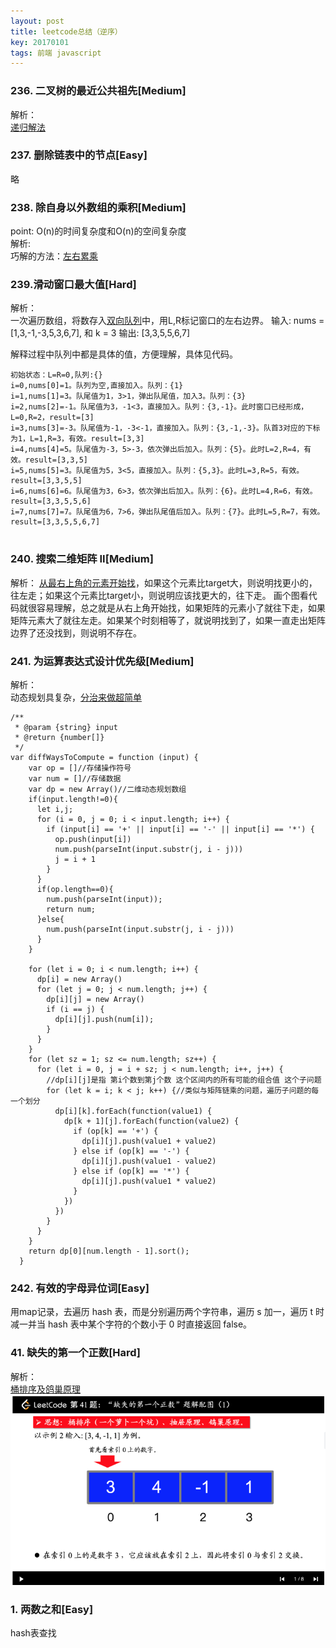```yaml
---
layout: post
title: leetcode总结（逆序） 
key: 20170101
tags: 前端 javascript
---   
```

### 236. 二叉树的最近公共祖先[Medium]    
解析：   
[递归解法](https://leetcode-cn.com/problems/lowest-common-ancestor-of-a-binary-tree/solution/er-cha-shu-de-zui-jin-gong-gong-zu-xian-by-leetcod/)


### 237. 删除链表中的节点[Easy]
略
### 238. 除自身以外数组的乘积[Medium]
point: O(n)的时间复杂度和O(n)的空间复杂度   
解析:        
巧解的方法：[左右累乘](https://leetcode-cn.com/problems/product-of-array-except-self/solution/yi-ci-bian-li-qiao-miao-cun-chu-he-ji-suan-zuo-ji-/)


### 239.滑动窗口最大值[Hard]
解析：   
  一次遍历数组，将数存入[双向队列](https://leetcode-cn.com/problems/sliding-window-maximum/solution/shuang-xiang-dui-lie-jie-jue-hua-dong-chuang-kou-2/)中，用L,R标记窗口的左右边界。
  输入: nums = [1,3,-1,-3,5,3,6,7], 和 k = 3
输出: [3,3,5,5,6,7]

解释过程中队列中都是具体的值，方便理解，具体见代码。  
 
``` 
初始状态：L=R=0,队列:{}
i=0,nums[0]=1。队列为空,直接加入。队列：{1}
i=1,nums[1]=3。队尾值为1，3>1，弹出队尾值，加入3。队列：{3}
i=2,nums[2]=-1。队尾值为3，-1<3，直接加入。队列：{3,-1}。此时窗口已经形成，L=0,R=2，result=[3]
i=3,nums[3]=-3。队尾值为-1，-3<-1，直接加入。队列：{3,-1,-3}。队首3对应的下标为1，L=1,R=3，有效。result=[3,3]
i=4,nums[4]=5。队尾值为-3，5>-3，依次弹出后加入。队列：{5}。此时L=2,R=4，有效。result=[3,3,5]
i=5,nums[5]=3。队尾值为5，3<5，直接加入。队列：{5,3}。此时L=3,R=5，有效。result=[3,3,5,5]
i=6,nums[6]=6。队尾值为3，6>3，依次弹出后加入。队列：{6}。此时L=4,R=6，有效。result=[3,3,5,5,6]
i=7,nums[7]=7。队尾值为6，7>6，弹出队尾值后加入。队列：{7}。此时L=5,R=7，有效。result=[3,3,5,5,6,7]
 
``` 
### 240. 搜索二维矩阵 II[Medium] 
解析：
[从最右上角的元素开始找](https://leetcode-cn.com/problems/search-a-2d-matrix-ii/solution/fu-za-du-wei-omnjavashi-xian-by-lyl0724-2/)，如果这个元素比target大，则说明找更小的，往左走；如果这个元素比target小，则说明应该找更大的，往下走。
画个图看代码就很容易理解，总之就是从右上角开始找，如果矩阵的元素小了就往下走，如果矩阵元素大了就往左走。如果某个时刻相等了，就说明找到了，如果一直走出矩阵边界了还没找到，则说明不存在。    

### 241. 为运算表达式设计优先级[Medium]   
解析：  
动态规划具复杂，[分治来做超简单](https://leetcode-cn.com/problems/different-ways-to-add-parentheses/solution/fen-zhi-by-powcai/)   


``` 
/**
 * @param {string} input
 * @return {number[]}
 */
var diffWaysToCompute = function (input) {
    var op = []//存储操作符号
    var num = []//存储数据
    var dp = new Array()//二维动态规划数组
    if(input.length!=0){
      let i,j;
      for (i = 0, j = 0; i < input.length; i++) {
        if (input[i] == '+' || input[i] == '-' || input[i] == '*') {
          op.push(input[i])
          num.push(parseInt(input.substr(j, i - j)))
          j = i + 1
        }
      }
      if(op.length==0){
        num.push(parseInt(input));
        return num;
      }else{
        num.push(parseInt(input.substr(j, i - j)))
      }
    }
   
    for (let i = 0; i < num.length; i++) {
      dp[i] = new Array()
      for (let j = 0; j < num.length; j++) {
        dp[i][j] = new Array()
        if (i == j) {
          dp[i][j].push(num[i]);
        }
      }
    }
    for (let sz = 1; sz <= num.length; sz++) {
      for (let i = 0, j = i + sz; j < num.length; i++, j++) {
        //dp[i][j]是指 第i个数到第j个数 这个区间内的所有可能的组合值 这个子问题
        for (let k = i; k < j; k++) {//类似与矩阵链乘的问题，遍历子问题的每一个划分
          dp[i][k].forEach(function(value1) {
            dp[k + 1][j].forEach(function(value2) {
              if (op[k] == '+') {
                dp[i][j].push(value1 + value2)
              } else if (op[k] == '-') {
                dp[i][j].push(value1 - value2)
              } else if (op[k] == '*') {
                dp[i][j].push(value1 * value2)
              }
            })
          })
        }
      }
    }
    return dp[0][num.length - 1].sort();
  }
```

### 242. 有效的字母异位词[Easy]
  用map记录，去遍历 hash 表，而是分别遍历两个字符串，遍历 s 加一，遍历 t 时减一并当 hash 表中某个字符的个数小于 0 时直接返回 false。
  
### 41. 缺失的第一个正数[Hard]     
解析：   
 [桶排序及鸽巢原理](https://leetcode-cn.com/problems/first-missing-positive/solution/tong-pai-xu-python-dai-ma-by-liweiwei1419/)   
 ![img](/statics/images/leet/41.png) 

### 1. 两数之和[Easy]
  hash表查找
